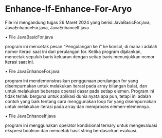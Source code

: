 # Enhance-If-Enhance-For-Aryo

File ini mengandung tugas 26 Maret 2024 yang berisi JavaBasicFor.java, JavaEnhanceFor.java, JavaEnhanceIf.java

• File JavaBasicFor.java

program ini mencetak pesan "Pengulangan ke i" ke konsol, di mana i adalah nomor iterasi saat ini dari perulangan for. Ketika program dijalankan, mencetak sepuluh baris keluaran dengan setiap baris menunjukkan nomor iterasi saat ini.

• File JavaEnhanceFor.java

program ini mendemonstrasikan penggunaan perulangan for yang disempurnakan untuk melakukan iterasi pada array bilangan bulat, dan untuk melakukan beberapa operasi dasar pada setiap elemen. Program ini tidak terlalu berguna untuk aplikasi dunia nyata apa pun, tetapi ini adalah contoh yang baik tentang cara menggunakan loop for yang disempurnakan untuk melakukan iterasi pada array dan memproses elemen-elemennya.

• File JavaEnhanceIf.java

program ini menggunakan operator kondisional ternary untuk mengevaluasi ekspresi boolean dan mencetak hasil string berdasarkan evaluasi.
